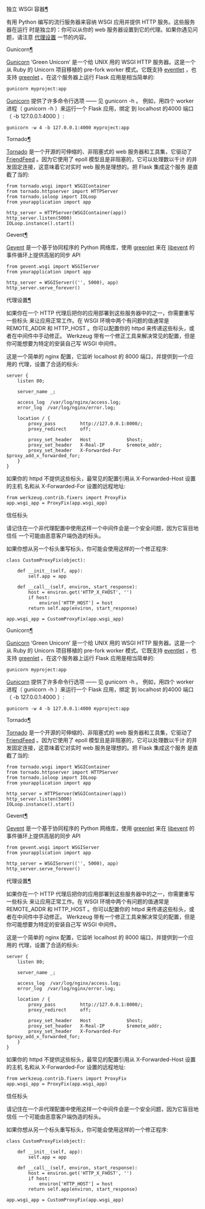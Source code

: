 
<span id="wsgi" ></span>
独立 WSGI 容器[¶](#wsgi)

有用 Python 编写的流行服务器来容纳 WSGI 应用并提供 HTTP 服务。这些服务器在运行
时是独立的：你可以从你的 web 服务器设置到它的代理。如果你遇见问题，请注意
[代理设置](#deploying-proxy-setups) 一节的内容。


<span id="gunicorn" ></span>
Gunicorn[¶](#gunicorn)

[Gunicorn](http://gunicorn.org/) ‘Green Unicorn’ 是一个给 UNIX 用的 WSGI HTTP 服务器。这是一个从
Ruby 的 Unicorn 项目移植的 pre-fork worker 模式。它既支持 [eventlet](http://eventlet.net/) ，也
支持 [greenlet](http://codespeak.net/py/0.9.2/greenlet.html) 。在这个服务器上运行 Flask 应用是相当简单的:




```
gunicorn myproject:app

```






[Gunicorn](http://gunicorn.org/) 提供了许多命令行选项 —— 见 gunicorn -h 。
例如，用四个 worker 进程（ gunicorn -h ）来运行一个 Flask 应用，绑定
到 localhost 的4000 端口（ -b 127.0.0.1:4000 ）:




```
gunicorn -w 4 -b 127.0.0.1:4000 myproject:app

```









<span id="tornado" ></span>
Tornado[¶](#tornado)

[Tornado](http://www.tornadoweb.org/) 是一个开源的可伸缩的、非阻塞式的 web 服务器和工具集，它驱动了
[FriendFeed](http://friendfeed.com/) 。因为它使用了 epoll 模型且是非阻塞的，它可以处理数以千计
的并发固定连接，这意味着它对实时 web 服务是理想的。把 Flask 集成这个服务
是直截了当的:




```
from tornado.wsgi import WSGIContainer
from tornado.httpserver import HTTPServer
from tornado.ioloop import IOLoop
from yourapplication import app

http_server = HTTPServer(WSGIContainer(app))
http_server.listen(5000)
IOLoop.instance().start()

```









<span id="gevent" ></span>
Gevent[¶](#gevent)

[Gevent](http://www.gevent.org/) 是一个基于协同程序的 Python 网络库，使用 [greenlet](http://codespeak.net/py/0.9.2/greenlet.html) 来在
[libevent](http://monkey.org/~provos/libevent/) 的事件循环上提供高层的同步 API




```
from gevent.wsgi import WSGIServer
from yourapplication import app

http_server = WSGIServer(('', 5000), app)
http_server.serve_forever()

```









<span id="deploying-proxy-setups" ></span>
代理设置[¶](#deploying-proxy-setups)

如果你在一个 HTTP 代理后把你的应用部署到这些服务器中的之一，你需要重写一些标头
来让应用正常工作。在 WSGI 环境中两个有问题的值通常是 REMOTE_ADDR 和
HTTP_HOST 。你可以配置你的 httpd 来传递这些标头，或者在中间件中手动修正。
Werkzeug 带有一个修正工具来解决常见的配置，但是你可能想要为特定的安装自己写
WSGI 中间件。


这是一个简单的 nginx 配置，它监听 localhost 的 8000 端口，并提供到一个应用的
代理，设置了合适的标头:




```
server {
    listen 80;

    server_name _;

    access_log  /var/log/nginx/access.log;
    error_log  /var/log/nginx/error.log;

    location / {
        proxy_pass         http://127.0.0.1:8000/;
        proxy_redirect     off;

        proxy_set_header   Host             $host;
        proxy_set_header   X-Real-IP        $remote_addr;
        proxy_set_header   X-Forwarded-For  $proxy_add_x_forwarded_for;
    }
}

```






如果你的 httpd 不提供这些标头，最常见的配置引用从 X-Forwarded-Host 设置的主机
名和从 X-Forwarded-For 设置的远程地址:




```
from werkzeug.contrib.fixers import ProxyFix
app.wsgi_app = ProxyFix(app.wsgi_app)

```







信任标头


请记住在一个非代理配置中使用这样一个中间件会是一个安全问题，因为它盲目地信任
一个可能由恶意客户端伪造的标头。





如果你想从另一个标头重写标头，你可能会使用这样的一个修正程序:




```
class CustomProxyFix(object):

    def __init__(self, app):
        self.app = app

    def __call__(self, environ, start_response):
        host = environ.get('HTTP_X_FHOST', '')
        if host:
            environ['HTTP_HOST'] = host
        return self.app(environ, start_response)

app.wsgi_app = CustomProxyFix(app.wsgi_app)

```












<span id="gunicorn" ></span>
Gunicorn[¶](#gunicorn)

[Gunicorn](http://gunicorn.org/) ‘Green Unicorn’ 是一个给 UNIX 用的 WSGI HTTP 服务器。这是一个从
Ruby 的 Unicorn 项目移植的 pre-fork worker 模式。它既支持 [eventlet](http://eventlet.net/) ，也
支持 [greenlet](http://codespeak.net/py/0.9.2/greenlet.html) 。在这个服务器上运行 Flask 应用是相当简单的:




```
gunicorn myproject:app

```






[Gunicorn](http://gunicorn.org/) 提供了许多命令行选项 —— 见 gunicorn -h 。
例如，用四个 worker 进程（ gunicorn -h ）来运行一个 Flask 应用，绑定
到 localhost 的4000 端口（ -b 127.0.0.1:4000 ）:




```
gunicorn -w 4 -b 127.0.0.1:4000 myproject:app

```









<span id="tornado" ></span>
Tornado[¶](#tornado)

[Tornado](http://www.tornadoweb.org/) 是一个开源的可伸缩的、非阻塞式的 web 服务器和工具集，它驱动了
[FriendFeed](http://friendfeed.com/) 。因为它使用了 epoll 模型且是非阻塞的，它可以处理数以千计
的并发固定连接，这意味着它对实时 web 服务是理想的。把 Flask 集成这个服务
是直截了当的:




```
from tornado.wsgi import WSGIContainer
from tornado.httpserver import HTTPServer
from tornado.ioloop import IOLoop
from yourapplication import app

http_server = HTTPServer(WSGIContainer(app))
http_server.listen(5000)
IOLoop.instance().start()

```









<span id="gevent" ></span>
Gevent[¶](#gevent)

[Gevent](http://www.gevent.org/) 是一个基于协同程序的 Python 网络库，使用 [greenlet](http://codespeak.net/py/0.9.2/greenlet.html) 来在
[libevent](http://monkey.org/~provos/libevent/) 的事件循环上提供高层的同步 API




```
from gevent.wsgi import WSGIServer
from yourapplication import app

http_server = WSGIServer(('', 5000), app)
http_server.serve_forever()

```









<span id="deploying-proxy-setups" ></span>
代理设置[¶](#deploying-proxy-setups)

如果你在一个 HTTP 代理后把你的应用部署到这些服务器中的之一，你需要重写一些标头
来让应用正常工作。在 WSGI 环境中两个有问题的值通常是 REMOTE_ADDR 和
HTTP_HOST 。你可以配置你的 httpd 来传递这些标头，或者在中间件中手动修正。
Werkzeug 带有一个修正工具来解决常见的配置，但是你可能想要为特定的安装自己写
WSGI 中间件。


这是一个简单的 nginx 配置，它监听 localhost 的 8000 端口，并提供到一个应用的
代理，设置了合适的标头:




```
server {
    listen 80;

    server_name _;

    access_log  /var/log/nginx/access.log;
    error_log  /var/log/nginx/error.log;

    location / {
        proxy_pass         http://127.0.0.1:8000/;
        proxy_redirect     off;

        proxy_set_header   Host             $host;
        proxy_set_header   X-Real-IP        $remote_addr;
        proxy_set_header   X-Forwarded-For  $proxy_add_x_forwarded_for;
    }
}

```






如果你的 httpd 不提供这些标头，最常见的配置引用从 X-Forwarded-Host 设置的主机
名和从 X-Forwarded-For 设置的远程地址:




```
from werkzeug.contrib.fixers import ProxyFix
app.wsgi_app = ProxyFix(app.wsgi_app)

```







信任标头


请记住在一个非代理配置中使用这样一个中间件会是一个安全问题，因为它盲目地信任
一个可能由恶意客户端伪造的标头。





如果你想从另一个标头重写标头，你可能会使用这样的一个修正程序:




```
class CustomProxyFix(object):

    def __init__(self, app):
        self.app = app

    def __call__(self, environ, start_response):
        host = environ.get('HTTP_X_FHOST', '')
        if host:
            environ['HTTP_HOST'] = host
        return self.app(environ, start_response)

app.wsgi_app = CustomProxyFix(app.wsgi_app)

```









